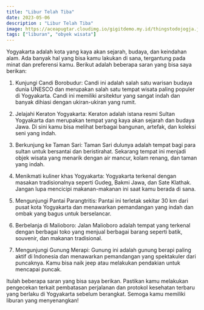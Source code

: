 ```yaml
---
title: "Libur Telah Tiba"
date: 2023-05-06
description : "Libur Telah Tiba"
image: https://aceapugtar.cloudimg.io/gigitdemo.my.id/thingstodojogja.jpg?h=300&radius=25&force_format=png&
tags: ["liburan", "obyek wisata"]
---
```



Yogyakarta adalah kota yang kaya akan sejarah, budaya, dan keindahan alam. Ada banyak hal yang bisa kamu lakukan di sana, tergantung pada minat dan preferensi kamu. Berikut adalah beberapa saran yang bisa saya berikan:

1. Kunjungi Candi Borobudur: Candi ini adalah salah satu warisan budaya dunia UNESCO dan merupakan salah satu tempat wisata paling populer di Yogyakarta. Candi ini memiliki arsitektur yang sangat indah dan banyak dihiasi dengan ukiran-ukiran yang rumit.

2. Jelajahi Keraton Yogyakarta: Keraton adalah istana resmi Sultan Yogyakarta dan merupakan tempat yang kaya akan sejarah dan budaya Jawa. Di sini kamu bisa melihat berbagai bangunan, artefak, dan koleksi seni yang indah.

3. Berkunjung ke Taman Sari: Taman Sari dulunya adalah tempat bagi para sultan untuk bersantai dan beristirahat. Sekarang tempat ini menjadi objek wisata yang menarik dengan air mancur, kolam renang, dan taman yang indah.

4. Menikmati kuliner khas Yogyakarta: Yogyakarta terkenal dengan masakan tradisionalnya seperti Gudeg, Bakmi Jawa, dan Sate Klathak. Jangan lupa mencicipi makanan-makanan ini saat kamu berada di sana.

5. Mengunjungi Pantai Parangtritis: Pantai ini terletak sekitar 30 km dari pusat kota Yogyakarta dan menawarkan pemandangan yang indah dan ombak yang bagus untuk berselancar.

6. Berbelanja di Malioboro: Jalan Malioboro adalah tempat yang terkenal dengan berbagai toko yang menjual berbagai barang seperti batik, souvenir, dan makanan tradisional.

7. Mengunjungi Gunung Merapi: Gunung ini adalah gunung berapi paling aktif di Indonesia dan menawarkan pemandangan yang spektakuler dari puncaknya. Kamu bisa naik jeep atau melakukan pendakian untuk mencapai puncak.

Itulah beberapa saran yang bisa saya berikan. Pastikan kamu melakukan pengecekan terkait pembatasan perjalanan dan protokol kesehatan terbaru yang berlaku di Yogyakarta sebelum berangkat. Semoga kamu memiliki liburan yang menyenangkan!


 
